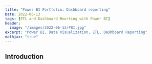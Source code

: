 ```yaml
---
title: "Power BI Portfolio: Dashboard reporting"
Date: 2022-06-13
tags: [ETL and Dashboard Reorting with Power BI]
header:
  image: "/images/2022-06-13/PBI.jpg"
excerpt: "Power BI, Data Visualization, ETL, Dashboard Reporting"
mathjax: "true"
---
```


## Introduction
